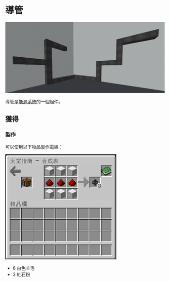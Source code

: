 # 導管

![](<../.gitbook/assets/image (220) (1) (1).png>)

導管是[能源系統](../space/energy-systems.md)的一個組件。

## 獲得

### 製作

可以使用以下物品製作電線：

![](<../.gitbook/assets/image (214) (1) (1).png>)

* 6 白色羊毛
* 3 紅石粉
